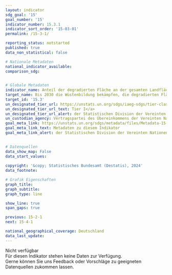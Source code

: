 ```yaml
---
layout: indicator    
sdg_goal: '15'    
goal_number: '15'    
indicator_number: 15.3.1    
indicator_sort_order: '15-03-01'    
permalink: /15-3-1/    

reporting_status: notstarted    
published: true    
data_non_statistical: false    

# Nationale Metadaten    
national_indicator_available:     
comparison_sdg:     
    

# Globale Metadaten    
indicator_name: Anteil der degradierten Fläche an der gesamten Landfläche    
target_name: Bis 2030 die Wüstenbildung bekämpfen, die degradierten Flächen und Böden einschließlich der von Wüstenbildung, Dürre und Überschwemmungen betroffenen Flächen sanieren und eine bodendegradationsneutrale Welt anstreben    
target_id: '15.3'    
un_designated_tier_url: https://unstats.un.org/sdgs/iaeg-sdgs/tier-classification/'    
un_designated_tier_url_text: Tier I</a>    
un_designated_tier_url_alert: der Statistischen Division der Vereinten Nationen    
un_custodian_agency: Vertragspartei des Übereinkommens der Vereinten Nationen zur Bekämpfung der Wüstenbildung (UNCCD)    
goal_meta_link: https://unstats.un.org/sdgs/metadata/files/Metadata-15-03-01.pdf    
goal_meta_link_text: Metadaten zu diesem Indikator    
goal_meta_link_alert: der Statistischen Division der Vereinten Nationen    
    

# Datenquellen    
data_show_map: False    
data_start_values:     
    
copyright: '&copy; Statistisches Bundesamt (Destatis), 2024'    
data_footnote:     

# Grafik Eigenschaften    
graph_title: 
graph_subtitle:     
graph_type: line    

show_line: true
span_gaps: true    

previous: 15-2-1    
next: 15-4-1    

national_geographical_coverage: Deutschland    
data_last_update:     
---
```


<span class="status notstarted">Nicht verfügbar </span><br>
Für diesen Indikator stehen keine Daten zur Verfügung.<br>
Gerne können Sie uns Feedback oder Vorschläge zu geeigneten Datenquellen zukommen lassen.
